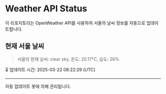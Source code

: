 
# Weather API Status

이 리포지토리는 OpenWeather API를 사용하여 서울의 날씨 정보를 자동으로 업데이트합니다.

## 현재 서울 날씨
> 서울의 현재 날씨: clear sky, 온도: 20.17°C, 습도: 26%

⏳ 업데이트 시간: 2025-03-22 08:22:29 (UTC)

---
자동 업데이트 봇에 의해 관리됩니다.
